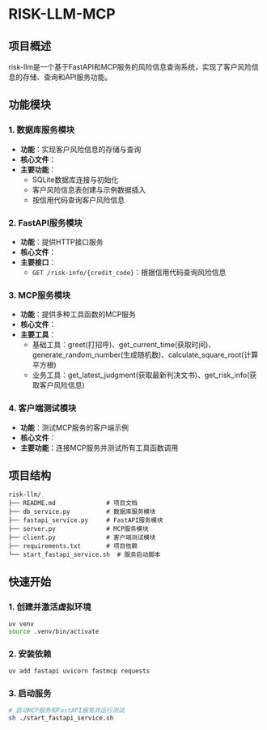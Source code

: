 # RISK-LLM-MCP

## 项目概述
risk-llm是一个基于FastAPI和MCP服务的风险信息查询系统，实现了客户风险信息的存储、查询和API服务功能。

## 功能模块

### 1. 数据库服务模块
- **功能**：实现客户风险信息的存储与查询
- **核心文件**：<mcfile name="db_service.py" path="/Users/jiahaoluo/Desktop/SHOW-ME-THE-CODE/risk-llm/db_service.py"></mcfile>
- **主要功能**：
  - SQLite数据库连接与初始化
  - 客户风险信息表创建与示例数据插入
  - 按信用代码查询客户风险信息

### 2. FastAPI服务模块
- **功能**：提供HTTP接口服务
- **核心文件**：<mcfile name="fastapi_service.py" path="/Users/jiahaoluo/Desktop/SHOW-ME-THE-CODE/risk-llm/fastapi_service.py"></mcfile>
- **主要接口**：
  - `GET /risk-info/{credit_code}`：根据信用代码查询风险信息

### 3. MCP服务模块
- **功能**：提供多种工具函数的MCP服务
- **核心文件**：<mcfile name="server.py" path="/Users/jiahaoluo/Desktop/SHOW-ME-THE-CODE/risk-llm/server.py"></mcfile>
- **主要工具**：
  - 基础工具：greet(打招呼)、get_current_time(获取时间)、generate_random_number(生成随机数)、calculate_square_root(计算平方根)
  - 业务工具：get_latest_judgment(获取最新判决文书)、get_risk_info(获取客户风险信息)

### 4. 客户端测试模块
- **功能**：测试MCP服务的客户端示例
- **核心文件**：<mcfile name="client.py" path="/Users/jiahaoluo/Desktop/SHOW-ME-THE-CODE/risk-llm/client.py"></mcfile>
- **主要功能**：连接MCP服务并测试所有工具函数调用

## 项目结构
```
risk-llm/
├── README.md              # 项目文档
├── db_service.py          # 数据库服务模块
├── fastapi_service.py     # FastAPI服务模块
├── server.py              # MCP服务模块
├── client.py              # 客户端测试模块
├── requirements.txt       # 项目依赖
└── start_fastapi_service.sh  # 服务启动脚本
```

## 快速开始

### 1. 创建并激活虚拟环境
```bash
uv venv
source .venv/bin/activate
```

### 2. 安装依赖
```bash
uv add fastapi uvicorn fastmcp requests
```

### 3. 启动服务
```bash
# 启动MCP服务和FastAPI服务并运行测试
sh ./start_fastapi_service.sh
```
        